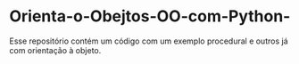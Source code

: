 # Orienta-o-Obejtos-OO-com-Python-
Esse repositório contém um código com um exemplo procedural e outros já com orientação à objeto.
